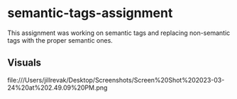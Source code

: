 # semantic-tags-assignment

This assignment was working on semantic tags and replacing non-semantic tags with the proper semantic ones.

## Visuals
file:///Users/jillrevak/Desktop/Screenshots/Screen%20Shot%202023-03-24%20at%202.49.09%20PM.png
